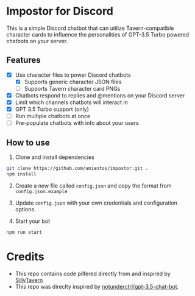 # Impostor for Discord

This is a simple Discord chatbot that can utilize Tavern-compatible character cards to influence the personalities of GPT-3.5 Turbo powered chatbots on your server.

## Features

- [x] Use character files to power Discord chatbots
  - [x] Supports generic character JSON files
  - [ ] Supports Tavern character card PNGs
- [x] Chatbots respond to replies and @mentions on your Discord server
- [x] Limit which channels chatbots will interact in
- [x] GPT 3.5 Turbo support (only)
- [ ] Run multiple chatbots at once
- [ ] Pre-populate chatbots with info about your users

## How to use

1. Clone and install dependencies

```sh
git clone https://github.com/amiantos/impostor.git .
npm install
```

2. Create a new file called `config.json` and copy the format from `config.json.example`

3. Update `config.json` with your own credentials and configuration options.

5. Start your bot

```sh
npm run start
```

# Credits

- This repo contains code pilfered directly from and inspired by [SillyTavern](https://github.com/Cohee1207/SillyTavern)
- This repo was direclty inspired by [notunderctrl/gpt-3.5-chat-bot](https://github.com/notunderctrl/gpt-3.5-chat-bot).